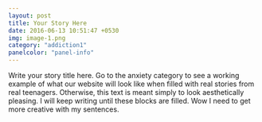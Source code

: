 ```yaml
---
layout: post
title: Your Story Here
date: 2016-06-13 10:51:47 +0530
img: image-1.png
category: "addiction1"
panelcolor: "panel-info"
---
```

Write your story title here. Go to the anxiety category to see a working example of what our website will look like when filled with real stories from real teenagers. Otherwise, this text is meant simply to look aesthetically pleasing. I will keep writing until these blocks are filled. Wow I need to get more creative with my sentences.